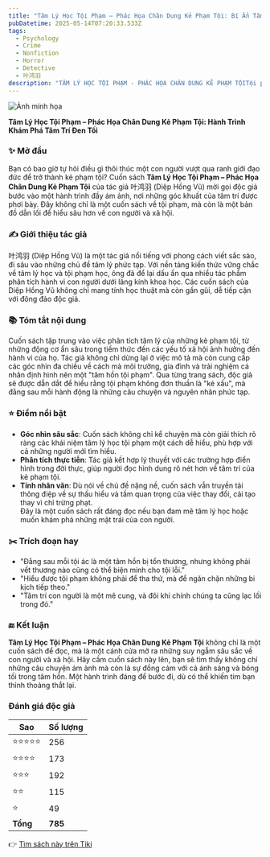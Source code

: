 ```yaml
---
title: "Tâm Lý Học Tội Phạm – Phác Họa Chân Dung Kẻ Phạm Tội: Bí Ẩn Tâm Trí Hình Sự"
pubDatetime: 2025-05-14T07:20:33.533Z
tags:
  - Psychology
  - Crime
  - Nonfiction
  - Horror
  - Detective
  - 叶鸿羽
description: "TÂM LÝ HỌC TỘI PHẠM - PHÁC HỌA CHÂN DUNG KẺ PHẠM TỘITội phạm, nhất là những vụ án mạng, luôn là một chủ đề thu hút sự quan tâm của công chúng, khơi gợi sự hiếu kỳ của bất cứ ai. Một khi đã bắt đầu theo dõi vụ án, hẳn bạn không thể không quan tâm tới kết cục, đặc biệt là cách thức và động cơ của kẻ sát nhân, từ những vụ án phạm vi hẹp cho đến những vụ án làm rúng động cả thế giới.Lấy 36 vụ án CÓ THẬT kinh điển nhất trong hồ sơ tội phạm của FBI, “Tâm lý học tội phạm - phác họa chân dung kẻ phạm tội” mang đến cái nhìn toàn cảnh của các chuyên gia về chân dung tâm lý tội phạm. Trả lời cho câu hỏi: Làm thế nào phân tích được tâm lý và hành vi tội phạm, từ đó khôi phục sự thật thông qua các manh mối, từ hiện trường vụ án, thời gian, dấu tích,… để tìm ra kẻ sát nhân thực sự. Đằng sau máu và nước mắt là các câu chuyện rợn tóc gáy về tội ác, góc khuất xã hội và những màn đấu trí đầy gay cấn giữa điều tra viên và kẻ phạm tội. Trong số đó có những con quỷ ăn thịt người; những cô gái xinh đẹp nhưng xảo quyệt; và cả cách trả thù đầy man rợ của các nhà khoa học,… Một số đã sa vào lưới pháp luật ngay khi chúng vừa ra tay, nhưng cũng có những kẻ cứ vậy ngủ yên hơn hai mươi năm. Bằng giọng văn sắc bén, “Tâm lý học tội phạm - phác họa chân dung kẻ phạm tội” hứa hẹn dẫn dắt người đọc đi qua các cung bậc cảm xúc từ tò mò, ngạc nhiên đến sợ hãi, hoang mang tận cùng. Chúng ta sẽ lần tìm về quá khứ để từng bước gỡ những nút thắt chưa được giải, khiến ta ngạt thở đọc tới tận trang cuối cùng. Hy vọng cuốn sách sẽ giúp bạn có cái nhìn sâu sắc, rõ ràng hơn về bộ môn tâm lý học tội phạm và có thể rèn luyện thêm sự tư duy, nhạy bén."
---
```


![Ảnh minh họa](https://images-na.ssl-images-amazon.com/images/S/compressed.photo.goodreads.com/books/1631452181i/58977752.jpg) 

**Tâm Lý Học Tội Phạm – Phác Họa Chân Dung Kẻ Phạm Tội: Hành Trình Khám Phá Tâm Trí Đen Tối**

### ✨ Mở đầu  
Bạn có bao giờ tự hỏi điều gì thôi thúc một con người vượt qua ranh giới đạo đức để trở thành kẻ phạm tội? Cuốn sách **Tâm Lý Học Tội Phạm – Phác Họa Chân Dung Kẻ Phạm Tội** của tác giả 叶鸿羽 (Diệp Hồng Vũ) mời gọi độc giả bước vào một hành trình đầy ám ảnh, nơi những góc khuất của tâm trí được phơi bày. Đây không chỉ là một cuốn sách về tội phạm, mà còn là một bản đồ dẫn lối để hiểu sâu hơn về con người và xã hội.

### ✍️ Giới thiệu tác giả  
叶鸿羽 (Diệp Hồng Vũ) là một tác giả nổi tiếng với phong cách viết sắc sảo, đi sâu vào những chủ đề tâm lý phức tạp. Với nền tảng kiến thức vững chắc về tâm lý học và tội phạm học, ông đã để lại dấu ấn qua nhiều tác phẩm phân tích hành vi con người dưới lăng kính khoa học. Các cuốn sách của Diệp Hồng Vũ không chỉ mang tính học thuật mà còn gần gũi, dễ tiếp cận với đông đảo độc giả.

### 📚 Tóm tắt nội dung  
Cuốn sách tập trung vào việc phân tích tâm lý của những kẻ phạm tội, từ những động cơ ẩn sâu trong tiềm thức đến các yếu tố xã hội ảnh hưởng đến hành vi của họ. Tác giả không chỉ dừng lại ở việc mô tả mà còn cung cấp các góc nhìn đa chiều về cách mà môi trường, gia đình và trải nghiệm cá nhân định hình nên một "tâm hồn tội phạm". Qua từng trang sách, độc giả sẽ được dẫn dắt để hiểu rằng tội phạm không đơn thuần là "kẻ xấu", mà đằng sau mỗi hành động là những câu chuyện và nguyên nhân phức tạp.

### ⭐ Điểm nổi bật  
- **Góc nhìn sâu sắc**: Cuốn sách không chỉ kể chuyện mà còn giải thích rõ ràng các khái niệm tâm lý học tội phạm một cách dễ hiểu, phù hợp với cả những người mới tìm hiểu.  
- **Phân tích thực tiễn**: Tác giả kết hợp lý thuyết với các trường hợp điển hình trong đời thực, giúp người đọc hình dung rõ nét hơn về tâm trí của kẻ phạm tội.  
- **Tính nhân văn**: Dù nói về chủ đề nặng nề, cuốn sách vẫn truyền tải thông điệp về sự thấu hiểu và tầm quan trọng của việc thay đổi, cải tạo thay vì chỉ trừng phạt.  
Đây là một cuốn sách rất đáng đọc nếu bạn đam mê tâm lý học hoặc muốn khám phá những mặt trái của con người.

### ✂️ Trích đoạn hay  
- "Đằng sau mỗi tội ác là một tâm hồn bị tổn thương, nhưng không phải vết thương nào cũng có thể biện minh cho tội lỗi."  
- "Hiểu được tội phạm không phải để tha thứ, mà để ngăn chặn những bi kịch tiếp theo."  
- "Tâm trí con người là một mê cung, và đôi khi chính chúng ta cũng lạc lối trong đó."

### 🔚 Kết luận  
**Tâm Lý Học Tội Phạm – Phác Họa Chân Dung Kẻ Phạm Tội** không chỉ là một cuốn sách để đọc, mà là một cánh cửa mở ra những suy ngẫm sâu sắc về con người và xã hội. Hãy cầm cuốn sách này lên, bạn sẽ tìm thấy không chỉ những câu chuyện ám ảnh mà còn là sự đồng cảm với cả ánh sáng và bóng tối trong tâm hồn. Một hành trình đáng để bước đi, dù có thể khiến tim bạn thỉnh thoảng thắt lại.


### Đánh giá độc giả

| Sao    | Số lượng |
|--------|----------|
| ⭐⭐⭐⭐⭐ | 256 |
| ⭐⭐⭐⭐ | 173 |
| ⭐⭐⭐ | 192 |
| ⭐⭐ | 115 |
| ⭐ | 49 |
| **Tổng** | **785** |


👉 [Tìm sách này trên Tiki](https://tiki.vn/search?q=T%C3%A2m%20L%C3%BD%20H%E1%BB%8Dc%20T%E1%BB%99i%20Ph%E1%BA%A1m)